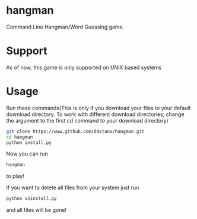 # hangman
Command Line Hangman/Word Guessing game.
# Support
As of now, this game is only supported on UNIX based systems
# Usage
Run these commands(This is only if you download your files to your default download directory. To work with different download directories, change the argument to the first cd command to your download directory)
```bash
git clone https://www.github.com/ddxtanx/hangman.git
cd hangman
python install.py
```

Now you can run
```bash
hangman
``` 
to play!

If you want to delete all files from your system just run
```bash
python uninstall.py
```
and all files will be gone!